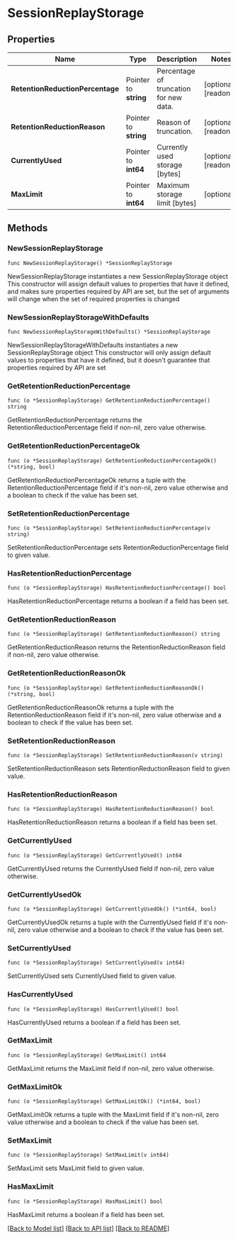 # SessionReplayStorage

## Properties

Name | Type | Description | Notes
------------ | ------------- | ------------- | -------------
**RetentionReductionPercentage** | Pointer to **string** | Percentage of truncation for new data. | [optional] [readonly] 
**RetentionReductionReason** | Pointer to **string** | Reason of truncation. | [optional] [readonly] 
**CurrentlyUsed** | Pointer to **int64** | Currently used storage [bytes] | [optional] [readonly] 
**MaxLimit** | Pointer to **int64** | Maximum storage limit [bytes] | [optional] 

## Methods

### NewSessionReplayStorage

`func NewSessionReplayStorage() *SessionReplayStorage`

NewSessionReplayStorage instantiates a new SessionReplayStorage object
This constructor will assign default values to properties that have it defined,
and makes sure properties required by API are set, but the set of arguments
will change when the set of required properties is changed

### NewSessionReplayStorageWithDefaults

`func NewSessionReplayStorageWithDefaults() *SessionReplayStorage`

NewSessionReplayStorageWithDefaults instantiates a new SessionReplayStorage object
This constructor will only assign default values to properties that have it defined,
but it doesn't guarantee that properties required by API are set

### GetRetentionReductionPercentage

`func (o *SessionReplayStorage) GetRetentionReductionPercentage() string`

GetRetentionReductionPercentage returns the RetentionReductionPercentage field if non-nil, zero value otherwise.

### GetRetentionReductionPercentageOk

`func (o *SessionReplayStorage) GetRetentionReductionPercentageOk() (*string, bool)`

GetRetentionReductionPercentageOk returns a tuple with the RetentionReductionPercentage field if it's non-nil, zero value otherwise
and a boolean to check if the value has been set.

### SetRetentionReductionPercentage

`func (o *SessionReplayStorage) SetRetentionReductionPercentage(v string)`

SetRetentionReductionPercentage sets RetentionReductionPercentage field to given value.

### HasRetentionReductionPercentage

`func (o *SessionReplayStorage) HasRetentionReductionPercentage() bool`

HasRetentionReductionPercentage returns a boolean if a field has been set.

### GetRetentionReductionReason

`func (o *SessionReplayStorage) GetRetentionReductionReason() string`

GetRetentionReductionReason returns the RetentionReductionReason field if non-nil, zero value otherwise.

### GetRetentionReductionReasonOk

`func (o *SessionReplayStorage) GetRetentionReductionReasonOk() (*string, bool)`

GetRetentionReductionReasonOk returns a tuple with the RetentionReductionReason field if it's non-nil, zero value otherwise
and a boolean to check if the value has been set.

### SetRetentionReductionReason

`func (o *SessionReplayStorage) SetRetentionReductionReason(v string)`

SetRetentionReductionReason sets RetentionReductionReason field to given value.

### HasRetentionReductionReason

`func (o *SessionReplayStorage) HasRetentionReductionReason() bool`

HasRetentionReductionReason returns a boolean if a field has been set.

### GetCurrentlyUsed

`func (o *SessionReplayStorage) GetCurrentlyUsed() int64`

GetCurrentlyUsed returns the CurrentlyUsed field if non-nil, zero value otherwise.

### GetCurrentlyUsedOk

`func (o *SessionReplayStorage) GetCurrentlyUsedOk() (*int64, bool)`

GetCurrentlyUsedOk returns a tuple with the CurrentlyUsed field if it's non-nil, zero value otherwise
and a boolean to check if the value has been set.

### SetCurrentlyUsed

`func (o *SessionReplayStorage) SetCurrentlyUsed(v int64)`

SetCurrentlyUsed sets CurrentlyUsed field to given value.

### HasCurrentlyUsed

`func (o *SessionReplayStorage) HasCurrentlyUsed() bool`

HasCurrentlyUsed returns a boolean if a field has been set.

### GetMaxLimit

`func (o *SessionReplayStorage) GetMaxLimit() int64`

GetMaxLimit returns the MaxLimit field if non-nil, zero value otherwise.

### GetMaxLimitOk

`func (o *SessionReplayStorage) GetMaxLimitOk() (*int64, bool)`

GetMaxLimitOk returns a tuple with the MaxLimit field if it's non-nil, zero value otherwise
and a boolean to check if the value has been set.

### SetMaxLimit

`func (o *SessionReplayStorage) SetMaxLimit(v int64)`

SetMaxLimit sets MaxLimit field to given value.

### HasMaxLimit

`func (o *SessionReplayStorage) HasMaxLimit() bool`

HasMaxLimit returns a boolean if a field has been set.


[[Back to Model list]](../README.md#documentation-for-models) [[Back to API list]](../README.md#documentation-for-api-endpoints) [[Back to README]](../README.md)



